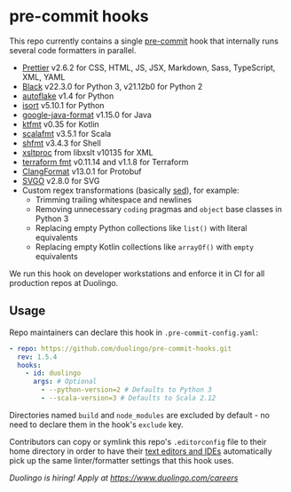 # pre-commit hooks

This repo currently contains a single [pre-commit](https://pre-commit.com/) hook that internally runs several code formatters in parallel.

- [Prettier](https://github.com/prettier/prettier) v2.6.2 for CSS, HTML, JS, JSX, Markdown, Sass, TypeScript, XML, YAML
- [Black](https://github.com/psf/black) v22.3.0 for Python 3, v21.12b0 for Python 2
- [autoflake](https://github.com/myint/autoflake) v1.4 for Python
- [isort](https://github.com/PyCQA/isort) v5.10.1 for Python
- [google-java-format](https://github.com/google/google-java-format) v1.15.0 for Java
- [ktfmt](https://github.com/facebookincubator/ktfmt) v0.35 for Kotlin
- [scalafmt](https://scalameta.org/scalafmt/) v3.5.1 for Scala
- [shfmt](https://github.com/mvdan/sh) v3.4.3 for Shell
- [xsltproc](http://www.xmlsoft.org/xslt/xsltproc.html) from libxslt v10135 for XML
- [terraform fmt](https://github.com/hashicorp/terraform) v0.11.14 and v1.1.8 for Terraform
- [ClangFormat](https://clang.llvm.org/docs/ClangFormat.html) v13.0.1 for Protobuf
- [SVGO](https://github.com/svg/svgo) v2.8.0 for SVG
- Custom regex transformations (basically [sed](https://en.wikipedia.org/wiki/Sed)), for example:
  - Trimming trailing whitespace and newlines
  - Removing unnecessary `coding` pragmas and `object` base classes in Python 3
  - Replacing empty Python collections like `list()` with literal equivalents
  - Replacing empty Kotlin collections like `arrayOf()` with `empty` equivalents

We run this hook on developer workstations and enforce it in CI for all production repos at Duolingo.

## Usage

Repo maintainers can declare this hook in `.pre-commit-config.yaml`:

```yaml
- repo: https://github.com/duolingo/pre-commit-hooks.git
  rev: 1.5.4
  hooks:
    - id: duolingo
      args: # Optional
        - --python-version=2 # Defaults to Python 3
        - --scala-version=3 # Defaults to Scala 2.12
```

Directories named `build` and `node_modules` are excluded by default - no need to declare them in the hook's `exclude` key.

Contributors can copy or symlink this repo's `.editorconfig` file to their home directory in order to have their [text editors and IDEs](https://editorconfig.org/) automatically pick up the same linter/formatter settings that this hook uses.

_Duolingo is hiring! Apply at https://www.duolingo.com/careers_
